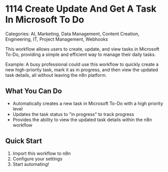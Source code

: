 # 1114 Create Update And Get A Task In Microsoft To Do

Categories: AI, Marketing, Data Management, Content Creation, Engineering, IT, Project Management, Webhooks

This workflow allows users to create, update, and view tasks in Microsoft To-Do, providing a simple and efficient way to manage their daily tasks.

Example: A busy professional could use this workflow to quickly create a new high-priority task, mark it as in progress, and then view the updated task details, all without leaving the n8n platform.

## What You Can Do
- Automatically creates a new task in Microsoft To-Do with a high priority level
- Updates the task status to "in progress" to track progress
- Provides the ability to view the updated task details within the n8n workflow

## Quick Start
1. Import this workflow to n8n
2. Configure your settings
3. Start automating!


